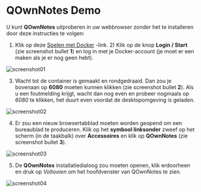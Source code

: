 # QOwnNotes Demo

U kunt **QOwnNotes** uitproberen in uw webbrowser zonder het te installeren door deze instructies te volgen:

1) Klik op deze [Spelen met Docker](https://labs.play-with-docker.com/?stack=https://raw.githubusercontent.com/qownnotes/docker-desktop/main/examples/docker-compose.play-with-docker.yml&stack_name=desktop) -link. 2) Klik op de knop **Login / Start** (zie screenshot bullet **1**) en log in met je Docker-account (je moet er een maken als je er nog geen hebt).

![screenshot01](/img/demo/playwithdocker01.png)

3) Wacht tot de container is gemaakt en rondgedraaid. Dan zou je bovenaan op **6080** moeten kunnen klikken (zie screenshot bullet **2**). Als u een foutmelding krijgt, wacht dan nog even en probeer nogmaals op *6080* te klikken, het duurt even voordat de desktopomgeving is geladen.

![screenshot02](/img/demo/playwithdocker02.png)

4) Er zou een nieuw browsertabblad moeten worden geopend om een bureaublad te produceren. Klik op het **symbool linksonder** zweef op het scherm (in de taakbalk) over **Accessoires** en klik op **QOwnNotes** (zie screenshot bullet **3**).

![screenshot03](/img/demo/playwithdocker03.png)

5) De **QOwnNotes** installatiedialoog zou moeten openen, klik erdoorheen en druk op *Voltooien* om het hoofdvenster van QOwnNotes te zien.

![screenshot04](/img/demo/playwithdocker04.png)
